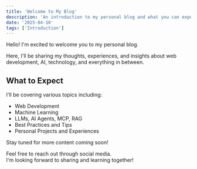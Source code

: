 ```yaml
---
title: 'Welcome to My Blog'
description: 'An introduction to my personal blog and what you can expect to find here.'
date: '2025-04-10'
tags: ['Introduction']
---
```


Hello! I'm excited to welcome you to my personal blog.

Here, I'll be sharing my thoughts, experiences, and insights about web development, AI, technology, and everything in between.

## What to Expect

I'll be covering various topics including:

- Web Development
- Machine Learning
- LLMs, AI Agents, MCP, RAG
- Best Practices and Tips
- Personal Projects and Experiences

Stay tuned for more content coming soon!

Feel free to reach out through social media.  
I'm looking forward to sharing and learning together!
